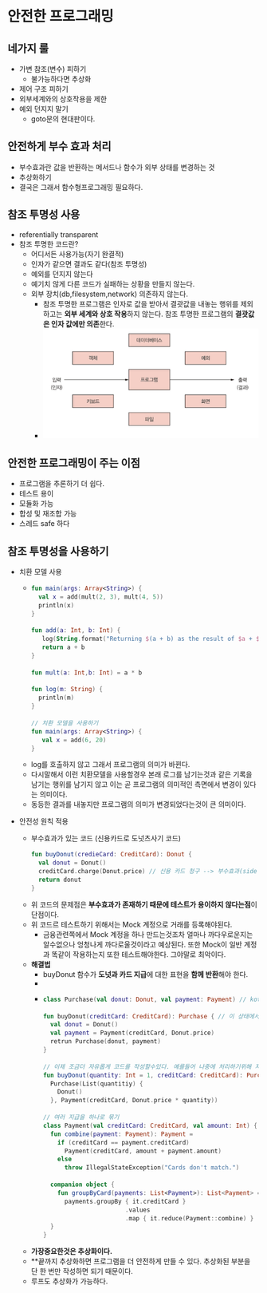 안전한 프로그래밍
===
네가지 룰
---
* 가변 참조(변수) 피하기
  * 불가능하다면 추상화
* 제어 구조 피하기
* 외부세계와의 상호작용을 제한
* 예외 던지지 말기
  * goto문의 현대판이다.
  
안전하게 부수 효과 처리
---
* 부수효과란 값을 반환하는 메서드나 함수가 외부 상태를 변경하는 것
* 추상화하기
* 결국은 그래서 함수형프로그래밍 필요하다.

참조 투명성 사용
---
* referentially transparent
* 참조 투명한 코드란?
  * 어디서든 사용가능(자기 완결적)
  * 인자가 같으면 결과도 같다(참조 투명성)
  * 예외를 던지지 않는다
  * 예기치 않게 다른 코드가 실패하는 상황을 만들지 않는다.
  * 외부 장치(db,filesystem,network) 의존하지 않는다.
    * 참조 투명한 프로그램은 인자로 값을 받아서 결괏값을 내놓는 행위를 제외하고는 **외부 세계와 상호 작용**하지 않는다. 참조 투명한 프로그램의 **결괏값은 인자 값에만 의존**한다.
    * ![](img/referentially_transparent_programming.png)
    
안전한 프로그래밍이 주는 이점
---
* 프로그램을 추론하기 더 쉽다.
* 테스트 용이
* 모듈화 가능
* 합성 및 재조합 가능
* 스레드 safe 하다

참조 투명성을 사용하기
---
* 치환 모델 사용
  * ```kotlin
    fun main(args: Array<String>) {
      val x = add(mult(2, 3), mult(4, 5))
      println(x)
    }
    
    fun add(a: Int, b: Int) {
       log(String.format("Returning $(a + b) as the result of $a + $b"))
       return a + b
    }
    
    fun mult(a: Int,b: Int) = a * b
    
    fun log(m: String) {
      println(m)
    }
    
    // 치환 모델을 사용하기
    fun main(args: Array<String>) {
       val x = add(6, 20)
    }
  * log를 호출하지 않고 그래서 프로그램의 의미가 바뀐다.
  * 다시말해서 이런 치환모델을 사용할경우 본래 로그를 남기는것과 같은 기록을 남기는 행위를 남기지 않고 이는 곧 프로그램의 의미적인 측면에서 변경이 있다는 의미이다.
  * 동등한 결과를 내놓지만 프로그램의 의미가 변경되었다는것이 큰 의미이다.
 
 * 안전성 원칙 적용
   * 부수효과가 있는 코드 (신용카드로 도넛츠사기 코드)
     ```kotlin
     fun buyDonut(credieCard: CreditCard): Donut {
       val donut = Donut() 
       creditCard.charge(Donut.price) // 신용 카드 청구 --> 부수효과(side effect)
       return donut
     }
     
   * 위 코드의 문제점은 **부수효과가 존재하기 때문에 테스트가 용이하지 않다는점**이 단점이다.
   * 위 코드르 테스트하기 위해서는 Mock 계정으로 거래를 등록해야된다.
     * 금융관련쪽에서 Mock 계정을 하나 만드는것조차 얼마나 까다우로운지는 알수없으나 엉청나게 까다로울것이라고 예상된다. 또한 Mock이 일반 계정과 똑같이 작용하는지 또한 테스트해야한다. 그야말로 최악이다.
   * **해결법**
     * buyDonut 함수가 **도넛과 카드 지급**에 대한 표현을 **함께 반환**해야 한다.
     * 
     * ```kotlin
       class Purchase(val donut: Donut, val payment: Payment) // kotlin에서 getter,setter,hashCode, toString,copy,equals 자동생성
     
       fun buyDonut(creditCard: CreditCard): Purchase { // 이 상태에서는 신용 카드 지급이 어떻게 이뤄지는지를 신경 쓰지 않는다. Purchase로 넘어갔기 때문이다.
         val donut = Donut()
         val payment = Payment(creditCard, Donut.price)
         retrun Purchase(donut, payment)
       }
       
       // 이제 조금더 자유롭게 코드를 작성할수있다. 예를들어 나중에 처리하기위해 저장을 할수도 있고, 한꺼번에 처리할수도 있다.
       fun buyDonut(quantity: Int = 1, creditCard: CreditCard): Purchase = 
         Purchase(List(quantitiy) {
           Donut()
         }, Payment(creditCard, Donut.price * quantity))
      
       // 여러 지급을 하나로 묶기
       class Payment(val creditCard: CreditCard, val amount: Int) { // 신용 카드와 청구금액이 포함되어있다.
         fun combine(payment: Payment): Payment =
           if (creditCard == payment.creditCard)
             Payment(creditCard, amount + payment.amount)
           else
             throw IllegalStateException("Cards don't match.")
        
         companion object {
           fun groupByCard(payments: List<Payment>): List<Payment> =
             payments.groupBy { it.creditCard }
                              .values
                              .map { it.reduce(Payment::combine) }
         }
       }
   * **가장중요한것은 추상화이다.**
   * **끝까지 추상화하면 프로그램을 더 안전하게 만들 수 있다. 추상화된 부분을 단 한 번만 작성하면 되기 때문이다. 
   * 루프도 추상화가 가능하다.

